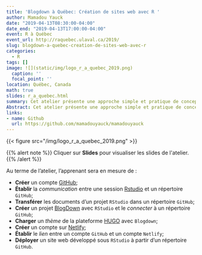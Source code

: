 ```yaml
---
title: 'Blogdown à Québec: Création de sites web avec R '
author: Mamadou Yauck
date: "2019-04-13T08:30:00-04:00"
date_end: "2019-04-13T17:00:00-04:00"
event: R à Québec
event_url: http://raquebec.ulaval.ca/2019/
slug: blogdown-a-quebec-creation-de-sites-web-avec-r
categories:
  - R
tags: []
image: ![](static/img/logo_r_a_quebec_2019.png)
  caption: ''
  focal_point: ''
location: Québec, Canada
math: true
slides: r_a_quebec.html
summary: Cet atelier présente une approche simple et pratique de conception et de déploiement d’un site web ou d’un blog avec R.
Abstract: Cet atelier présente une approche simple et pratique de conception et de déploiement d’un site web ou d’un blog avec R. De façon spécifique, il montre comment se combinent la puissance de RStudio, du package Blogdown, de la plateforme de thèmes HUGO, du réseau social GitHub et de la plateforme de déploiement Netlify pour créer et déployer un blog ou un site web.
links:
- name: Github
  url: https://github.com/mamadouyauck/mamadouyauck
---
```

{{< figure src="/img/logo_r_a_quebec_2019.png" >}}

{{% alert note %}}
Cliquer sur **Slides** pour visualiser les slides de l'atelier.
{{% /alert %}}

Au terme de l’atelier, l’apprenant sera en mesure de :

- **Créer** un compte [GitHub](https://github.com/);
- **Établir** la *communication* entre une session [Rstudio](https://www.rstudio.com/) et un répertoire `GitHub`;
- **Transférer** les documents d’un projet `RStudio` dans un répertoire `GitHub`;
- **Créer** un projet [BlogDown](https://bookdown.org/yihui/blogdown/) avec `RStudio` et le *connecter* à un répertoire `GitHub`;
- **Charger** un *thème* de la plateforme [HUGO](https://themes.gohugo.io/) avec `Blogdown`;
- **Créer** un compte sur [Netlify](https://www.netlify.com/);
- **Établir** le *lien* entre un compte `GitHub` et un compte `Netlify`;
- **Déployer** un site web développé sous `RStudio` à partir d’un répertoire `GitHub`.